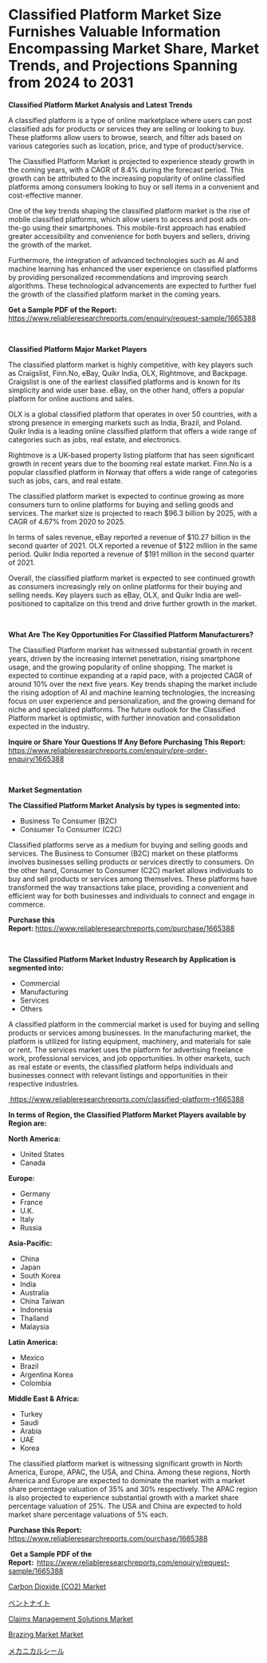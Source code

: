 <p><h1>Classified Platform Market Size Furnishes Valuable Information Encompassing Market Share, Market Trends, and Projections Spanning from 2024 to 2031</h1></p><p><strong>Classified Platform Market Analysis and Latest Trends</strong></p>
<p><p>A classified platform is a type of online marketplace where users can post classified ads for products or services they are selling or looking to buy. These platforms allow users to browse, search, and filter ads based on various categories such as location, price, and type of product/service.</p><p>The Classified Platform Market is projected to experience steady growth in the coming years, with a CAGR of 8.4% during the forecast period. This growth can be attributed to the increasing popularity of online classified platforms among consumers looking to buy or sell items in a convenient and cost-effective manner. </p><p>One of the key trends shaping the classified platform market is the rise of mobile classified platforms, which allow users to access and post ads on-the-go using their smartphones. This mobile-first approach has enabled greater accessibility and convenience for both buyers and sellers, driving the growth of the market.</p><p>Furthermore, the integration of advanced technologies such as AI and machine learning has enhanced the user experience on classified platforms by providing personalized recommendations and improving search algorithms. These technological advancements are expected to further fuel the growth of the classified platform market in the coming years.</p></p>
<p><strong>Get a Sample PDF of the Report:&nbsp;</strong> <a href="https://www.reliableresearchreports.com/enquiry/request-sample/1665388">https://www.reliableresearchreports.com/enquiry/request-sample/1665388</a></p>
<p>&nbsp;</p>
<p><strong>Classified Platform Major Market Players</strong></p>
<p><p>The classified platform market is highly competitive, with key players such as Craigslist, Finn.No, eBay, Quikr India, OLX, Rightmove, and Backpage. Craigslist is one of the earliest classified platforms and is known for its simplicity and wide user base. eBay, on the other hand, offers a popular platform for online auctions and sales.</p><p>OLX is a global classified platform that operates in over 50 countries, with a strong presence in emerging markets such as India, Brazil, and Poland. Quikr India is a leading online classified platform that offers a wide range of categories such as jobs, real estate, and electronics.</p><p>Rightmove is a UK-based property listing platform that has seen significant growth in recent years due to the booming real estate market. Finn.No is a popular classified platform in Norway that offers a wide range of categories such as jobs, cars, and real estate.</p><p>The classified platform market is expected to continue growing as more consumers turn to online platforms for buying and selling goods and services. The market size is projected to reach $96.3 billion by 2025, with a CAGR of 4.67% from 2020 to 2025.</p><p>In terms of sales revenue, eBay reported a revenue of $10.27 billion in the second quarter of 2021. OLX reported a revenue of $122 million in the same period. Quikr India reported a revenue of $191 million in the second quarter of 2021.</p><p>Overall, the classified platform market is expected to see continued growth as consumers increasingly rely on online platforms for their buying and selling needs. Key players such as eBay, OLX, and Quikr India are well-positioned to capitalize on this trend and drive further growth in the market.</p></p>
<p>&nbsp;</p>
<p><strong>What Are The Key Opportunities For Classified Platform Manufacturers?</strong></p>
<p><p>The Classified Platform market has witnessed substantial growth in recent years, driven by the increasing internet penetration, rising smartphone usage, and the growing popularity of online shopping. The market is expected to continue expanding at a rapid pace, with a projected CAGR of around 10% over the next five years. Key trends shaping the market include the rising adoption of AI and machine learning technologies, the increasing focus on user experience and personalization, and the growing demand for niche and specialized platforms. The future outlook for the Classified Platform market is optimistic, with further innovation and consolidation expected in the industry.</p></p>
<p><strong>Inquire or Share Your Questions If Any Before Purchasing This Report:</strong> <a href="https://www.reliableresearchreports.com/enquiry/pre-order-enquiry/1665388">https://www.reliableresearchreports.com/enquiry/pre-order-enquiry/1665388</a></p>
<p>&nbsp;</p>
<p><strong>Market Segmentation</strong></p>
<p><strong>The Classified Platform Market Analysis by types is segmented into:</strong></p>
<p><ul><li>Business To Consumer (B2C)</li><li>Consumer To Consumer (C2C)</li></ul></p>
<p><p>Classified platforms serve as a medium for buying and selling goods and services. The Business to Consumer (B2C) market on these platforms involves businesses selling products or services directly to consumers. On the other hand, Consumer to Consumer (C2C) market allows individuals to buy and sell products or services among themselves. These platforms have transformed the way transactions take place, providing a convenient and efficient way for both businesses and individuals to connect and engage in commerce.</p></p>
<p><strong>Purchase this Report:&nbsp;</strong><a href="https://www.reliableresearchreports.com/purchase/1665388">https://www.reliableresearchreports.com/purchase/1665388</a></p>
<p>&nbsp;</p>
<p><strong>The Classified Platform Market Industry Research by Application is segmented into:</strong></p>
<p><ul><li>Commercial</li><li>Manufacturing</li><li>Services</li><li>Others</li></ul></p>
<p><p>A classified platform in the commercial market is used for buying and selling products or services among businesses. In the manufacturing market, the platform is utilized for listing equipment, machinery, and materials for sale or rent. The services market uses the platform for advertising freelance work, professional services, and job opportunities. In other markets, such as real estate or events, the classified platform helps individuals and businesses connect with relevant listings and opportunities in their respective industries.</p></p>
<p><a href="https://www.reliableresearchreports.com/classified-platform-r1665388">&nbsp;https://www.reliableresearchreports.com/classified-platform-r1665388</a></p>
<p><strong>In terms of Region, the Classified Platform Market Players available by Region are:</strong></p>
<p>
    <p> <strong> North America: </strong>
        <ul>
            <li>United States</li>
            <li>Canada</li>
        </ul>
        </p> 
    <p> <strong> Europe: </strong>
        <ul>
            <li>Germany</li>
            <li>France</li>
            <li>U.K.</li>
            <li>Italy</li>
            <li>Russia</li>
        </ul>
        </p> 
    <p> <strong> Asia-Pacific: </strong>
        <ul>
            <li>China</li>
            <li>Japan</li>
            <li>South Korea</li>
            <li>India</li>
            <li>Australia</li>
            <li>China Taiwan</li>
            <li>Indonesia</li>
            <li>Thailand</li>
            <li>Malaysia</li>
        </ul>
        </p> 
    <p> <strong> Latin America: </strong>
        <ul>
            <li>Mexico</li>
            <li>Brazil</li>
            <li>Argentina Korea</li>
            <li>Colombia</li>
        </ul>
        </p> 
    <p> <strong> Middle East & Africa: </strong>
        <ul>
            <li>Turkey</li>
            <li>Saudi</li>
            <li>Arabia</li>
            <li>UAE</li>
            <li>Korea</li>
        </ul>
    </p>
    </p>
<p><p>The classified platform market is witnessing significant growth in North America, Europe, APAC, the USA, and China. Among these regions, North America and Europe are expected to dominate the market with a market share percentage valuation of 35% and 30% respectively. The APAC region is also projected to experience substantial growth with a market share percentage valuation of 25%. The USA and China are expected to hold market share percentage valuations of 5% each.</p></p>
<p><strong>Purchase this Report: </strong><a href="https://www.reliableresearchreports.com/purchase/1665388">https://www.reliableresearchreports.com/purchase/1665388</a></p>
<p>&nbsp;<strong>Get a Sample PDF of the Report:&nbsp;&nbsp;</strong><a href="https://www.reliableresearchreports.com/enquiry/request-sample/1665388">https://www.reliableresearchreports.com/enquiry/request-sample/1665388</a></p>
<p><strong></strong></p>
<p><p><a href="https://issuu.com/reportprime-2/docs/carbon-dioxide-co2-market-size-2030.pptx">Carbon Dioxide (CO2) Market</a></p><p><a href="https://github.com/zoetazuur/Market-Research-Report-List-1/blob/main/436333059853.md">ベントナイト</a></p><p><a href="https://github.com/Valeridd446677/Market-Research-Report-List-1/blob/main/claims-management-solutions-market.md">Claims Management Solutions Market</a></p><p><a href="https://issuu.com/reportprime-2/docs/brazing-market-market-size-2030.pptx">Brazing Market Market</a></p><p><a href="https://github.com/VinceMarvin1/Market-Research-Report-List-1/blob/main/800434159854.md">メカニカルシール</a></p></p>